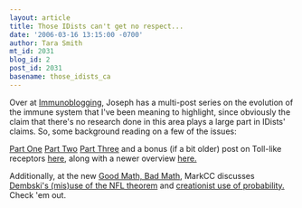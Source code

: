 ```yaml
---
layout: article
title: Those IDists can't get no respect...
date: '2006-03-16 13:15:00 -0700'
author: Tara Smith
mt_id: 2031
blog_id: 2
post_id: 2031
basename: those_idists_ca
---
```

Over at [Immunoblogging,](http://immunoblogging.blogspot.com) Joseph has a multi-post series on the evolution of the immune system that I've been meaning to highlight, since obviously the claim that there's no research done in this area plays a large part in IDists' claims.  So, some background reading on a few of the issues:  

[Part One](http://immunoblogging.blogspot.com/2006/02/evolution-of-immune-system-mhc-part-i.html)
[Part Two](http://immunoblogging.blogspot.com/2006/02/evolution-of-immune-system-mhc-part-ii.html)
[Part Three](http://immunoblogging.blogspot.com/2006/02/evolution-of-immune-system-mhc-part.html)
and a bonus (if a bit older) post on Toll-like receptors [here](http://immunoblogging.blogspot.com/2005/06/toll-like-receptors-and-you.html), along with a newer overview [here.](http://immunoblogging.blogspot.com/2006/03/creationists-love-immune-system.html)

Additionally, at the new [Good Math, Bad Math](http://goodmath.blogspot.com/), MarkCC discusses [Dembski's (mis)use of the NFL theorem](http://goodmath.blogspot.com/2006/03/king-of-bad-math-dembskis-bad.html) and [creationist use of probability.](http://goodmath.blogspot.com/2006/03/studying-bad-probability-creation_14.html)   Check 'em out.
